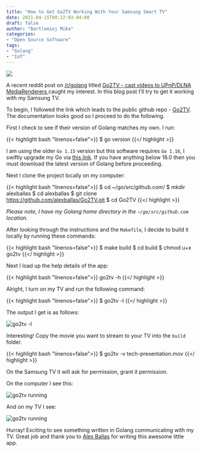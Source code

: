 ```yaml
---
title: "How to Get Go2TV Working With Your Samsung Smart TV"
date: 2021-04-15T00:22:03-04:00
draft: false
author: "Bartlomiej Mika"
categories:
- "Open Source Software"
tags:
- "Golang"
- "IoT"
---
```


![](/img/2021/common/go-banner.png)

A recent reddit post on [/r/golang](https://www.reddit.com/r/golang/) titled [Go2TV - cast videos to UPnP/DLNA MediaRenderers
](https://www.reddit.com/r/golang/comments/mqu6r0/go2tv_cast_videos_to_upnpdlna_mediarenderers/) caught my interest. In this blog post I'll try to get it working with my Samsung TV.

<!--more-->

To begin, I followed the link which leads to the public github repo - [Go2TV](https://github.com/alexballas/Go2TV). The documentation looks good so I proceed to do the following.

First I check to see if their version of Golang matches my own. I run:

{{< highlight bash "linenos=false">}}
$ go version
{{</ highlight >}}

I am using the older ``Go 1.15`` version but this software requires ``Go 1.16``, I swiftly upgrade my Go via [this link](https://golang.org/dl/).
If you have anything below 16.0 then you must download the latest version of Golang before proceeding.

Next I clone the project locally on my computer:

{{< highlight bash "linenos=false">}}
$ cd ~/go/src/github.com/
$ mkdir alexballas
$ cd alexballas
$ git clone https://github.com/alexballas/Go2TV.git
$ cd Go2TV
{{</ highlight >}}

*Please note, I have my Golang home directory in the ``~/go/src/github.com`` location.*

After looking through the instructions and the ``Makefile``, I decide to build it locally by running these commands:

{{< highlight bash "linenos=false">}}
$ make build
$ cd build
$ chmod u+x go2tv
{{</ highlight >}}

Next I load up the help details of the app:

{{< highlight bash "linenos=false">}}
go2tv -h
{{</ highlight >}}

Alright, I turn on my TV and run the following command:

{{< highlight bash "linenos=false">}}
$ go2tv -l
{{</ highlight >}}

The output I get is as follows:

![go2tv -l](/img/2021/04-15/go2tv_-l.png)

Interesting! Copy the movie you want to stream to your TV into the ``build`` folder.

{{< highlight bash "linenos=false">}}
$ go2tv -v tech-presentation.mov
{{</ highlight >}}

On the Samsung TV it will ask for permission, grant it permission.

On the computer I see this:

![go2tv running](/img/2021/04-15/go2tv_running_1.png)

And on my TV I see:

![go2tv running](/img/2021/04-15/go2tv_running_2.jpg)

Hurray! Exciting to see something written in Golang communicating with my TV. Great job and thank you to [Alex Ballas](https://github.com/alexballas) for writing this awesome little app.
